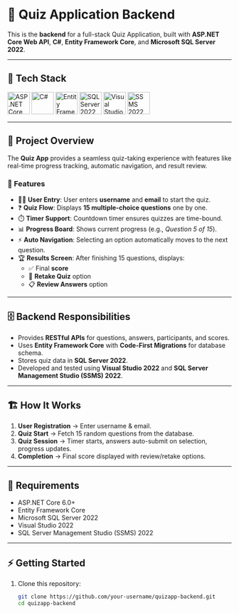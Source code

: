 # 📝 Quiz Application Backend  

This is the **backend** for a full-stack Quiz Application, built with **ASP.NET Core Web API**, **C#**, **Entity Framework Core**, and **Microsoft SQL Server 2022**.  

---

## 🚀 Tech Stack  

<p align="left">
  <!-- ASP.NET Core -->
  <img src="https://cdn.jsdelivr.net/gh/devicons/devicon/icons/dotnetcore/dotnetcore-original.svg" width="50" height="50" alt="ASP.NET Core"/>
  
  <!-- C# -->
  <img src="https://cdn.jsdelivr.net/gh/devicons/devicon/icons/csharp/csharp-original.svg" width="50" height="50" alt="C#"/>
  
  <!-- Entity Framework Core -->
  <img src="https://upload.wikimedia.org/wikipedia/commons/2/2d/Entity_Framework_Logo.svg" width="50" height="50" alt="Entity Framework Core"/>
  
  <!-- SQL Server -->
  <img src="https://cdn.jsdelivr.net/gh/devicons/devicon/icons/microsoftsqlserver/microsoftsqlserver-original.svg" width="50" height="50" alt="SQL Server 2022"/>
  
  <!-- Visual Studio -->
  <img src="https://cdn.jsdelivr.net/gh/devicons/devicon/icons/visualstudio/visualstudio-plain.svg" width="50" height="50" alt="Visual Studio 2022"/>
  
  <!-- SSMS (SQL Server Management Studio) -->
  <img src="https://cdn.jsdelivr.net/gh/devicons/devicon/icons/microsoftsqlserver/microsoftsqlserver-original.svg" width="50" height="50" alt="SSMS 2022"/>
</p>


---

## 📖 Project Overview  

The **Quiz App** provides a seamless quiz-taking experience with features like real-time progress tracking, automatic navigation, and result review.  

### 🔑 Features  
- 🧑‍💻 **User Entry**: User enters **username** and **email** to start the quiz.  
- ❓ **Quiz Flow**: Displays **15 multiple-choice questions** one by one.  
- ⏱️ **Timer Support**: Countdown timer ensures quizzes are time-bound.  
- 📊 **Progress Board**: Shows current progress (e.g., *Question 5 of 15*).  
- ⚡ **Auto Navigation**: Selecting an option automatically moves to the next question.  
- 🏆 **Results Screen**: After finishing 15 questions, displays:  
  - ✅ Final **score**  
  - 🔄 **Retake Quiz** option  
  - 📋 **Review Answers** option  

---

## 🗄️ Backend Responsibilities  

- Provides **RESTful APIs** for questions, answers, participants, and scores.  
- Uses **Entity Framework Core** with **Code-First Migrations** for database schema.  
- Stores quiz data in **SQL Server 2022**.  
- Developed and tested using **Visual Studio 2022** and **SQL Server Management Studio (SSMS) 2022**.  

---

## 🏗️ How It Works  

1. **User Registration** → Enter username & email.  
2. **Quiz Start** → Fetch 15 random questions from the database.  
3. **Quiz Session** → Timer starts, answers auto-submit on selection, progress updates.  
4. **Completion** → Final score displayed with review/retake options.  

---

## 📌 Requirements  

- ASP.NET Core 6.0+  
- Entity Framework Core  
- Microsoft SQL Server 2022  
- Visual Studio 2022  
- SQL Server Management Studio (SSMS) 2022  

---

## ⚡ Getting Started  

1. Clone this repository:  
   ```bash
   git clone https://github.com/your-username/quizapp-backend.git
   cd quizapp-backend
